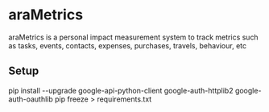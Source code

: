 # araMetrics
araMetrics is a personal impact measurement system to track metrics such as tasks, events, contacts, expenses, purchases, travels, behaviour, etc

## Setup
pip install --upgrade google-api-python-client google-auth-httplib2 google-auth-oauthlib
pip freeze > requirements.txt
